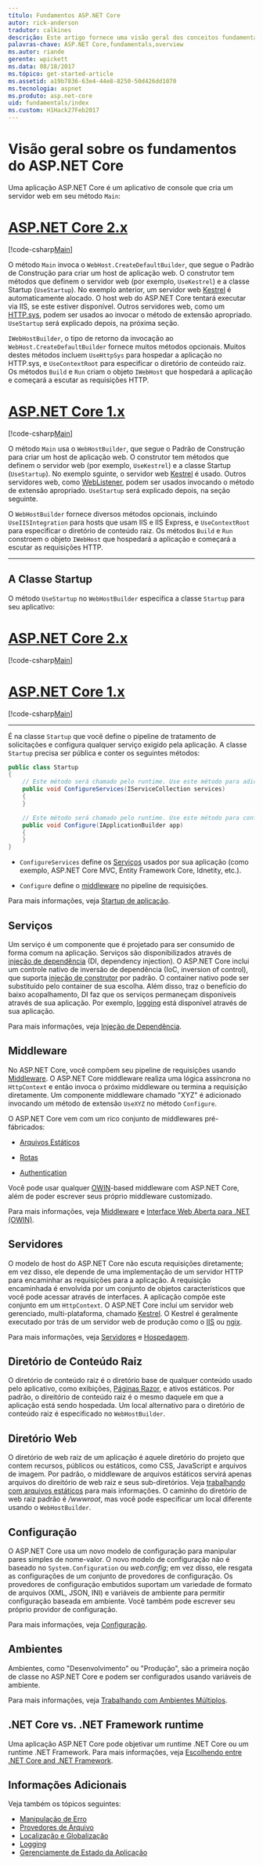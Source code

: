 ```yaml
---
título: Fundamentos ASP.NET Core
autor: rick-anderson
tradutor: calkines
descrição: Este artigo fornece uma visão geral dos conceitos fundamentais a serem entendidos na criação de aplicações ASP.NET Core. 
palavras-chave: ASP.NET Core,fundamentals,overview
ms.autor: riande
gerente: wpickett
ms.data: 08/18/2017
ms.tópico: get-started-article
ms.assetid: a19b7836-63e4-44e8-8250-50d426dd1070
ms.tecnologia: aspnet
ms.produto: asp.net-core
uid: fundamentals/index
ms.custom: H1Hack27Feb2017
---
```


# Visão geral sobre os fundamentos do ASP.NET Core

Uma aplicação ASP.NET Core é um aplicativo de console que cria um servidor web em seu método `Main`:

# [ASP.NET Core 2.x](#tab/aspnetcore2x)

[!code-csharp[Main](../getting-started/sample/aspnetcoreapp/Program2x.cs)]

O método `Main` invoca o `WebHost.CreateDefaultBuilder`, que segue o Padrão de Construção para criar um host de aplicação web. O construtor tem métodos que definem o servidor web (por exemplo, `UseKestrel`) e a classe Startup (`UseStartup`). No exemplo anterior, um servidor web [Kestrel](xref:fundamentals/servers/kestrel) é automaticamente alocado. O host web do ASP.NET Core tentará executar via IIS, se este estiver disponível. Outros servidores web, como um [HTTP.sys](xref:fundamentals/servers/httpsys), podem ser usados ao invocar o método de extensão apropriado. `UseStartup` será explicado depois, na próxima seção.

`IWebHostBuilder`, o tipo de retorno da invocação ao `WebHost.CreateDefaultBuilder` fornece muitos métodos opcionais. Muitos destes métodos incluem `UseHttpSys` para hospedar a aplicação no HTTP.sys, e `UseContextRoot` para especificar o diretório de conteúdo raiz. Os métodos `Build` e `Run` criam o objeto `IWebHost` que hospedará a aplicação e começará a escutar as requisições HTTP.

# [ASP.NET Core 1.x](#tab/aspnetcore1x)

[!code-csharp[Main](../getting-started/sample/aspnetcoreapp/Program.cs)]

O método `Main` usa o `WebHostBuilder`, que segue o Padrão de Construção para criar um host de aplicação web. O construtor tem métodos que definem o servidor web (por exemplo, `UseKestrel`) e a classe Startup (`UseStartup`). No exemplo sguinte, o servidor web [Kestrel](xref:fundamentals/servers/kestrel) é usado. Outros servidores web, como [WebListener](xref:fundamentals/servers/weblistener), podem ser usados invocando o método de extensão apropriado. `UseStartup` será explicado depois, na seção seguinte.

O `WebHostBuilder` fornece diversos métodos opcionais, incluindo `UseIISIntegration` para hosts que usam IIS e IIS Express, e `UseContextRoot` para especificar o diretório de conteúdo raiz. Os métodos `Build` e `Run` constroem o objeto `IWebHost` que hospedará a aplicação e começará a escutar as requisições HTTP.

---

## A Classe Startup

O método `UseStartup` no `WebHostBuilder` especifica a classe `Startup` para seu aplicativo:

# [ASP.NET Core 2.x](#tab/aspnetcore2x)

[!code-csharp[Main](../getting-started/sample/aspnetcoreapp/Program2x.cs?highlight=10&range=6-17)]

# [ASP.NET Core 1.x](#tab/aspnetcore1x)

[!code-csharp[Main](../getting-started/sample/aspnetcoreapp/Program.cs?highlight=7&range=6-17)]

---

É na classe `Startup` que você define o pipeline de tratamento de solicitações e configura qualquer serviço exigido pela aplicação.
A classe `Startup` precisa ser pública e conter os seguintes métodos:

```csharp
public class Startup
{
    // Este método será chamado pelo runtime. Use este método para adicionar serviços ao recipiente.
    public void ConfigureServices(IServiceCollection services)
    {
    }

    // Este método será chamado pelo runtime. Use este método para configurar o pipeline de requisições HTTP.
    public void Configure(IApplicationBuilder app)
    {
    }
}
```

* `ConfigureServices` define os [Serviços](#services) usados por sua aplicação (como exemplo, ASP.NET Core MVC, Entity Framework Core, Idnetity, etc.).

* `Configure` define o [middleware](xref:fundamentals/middleware) no pipeline de requisições.

Para mais informações, veja [Startup de aplicação](xref:fundamentals/startup).

## Serviços

Um serviço é um componente que é projetado para ser consumido de forma comum na aplicação. Serviços são disponibilizados através de [injeção de dependência](xref:fundamentals/dependency-injection) (DI, dependency injection). O ASP.NET Core inclui um controle nativo de inversão de dependência (IoC, inversion of control), que suporta [injeção de construtor](xref:mvc/controllers/dependency-injection#constructor-injection) por padrão. O container nativo pode ser substituído pelo container de sua escolha. Além disso, traz o benefício do baixo acopalhamento, DI faz que os serviços permaneçam disponíveis através de sua aplicação. Por exemplo, [logging](xref:fundamentals/logging) está disponível através de sua aplicação.

Para mais informações, veja [Injeção de Dependência](xref:fundamentals/dependency-injection).

## Middleware

No ASP.NET Core, você compõem seu pipeline de requisições usando [Middleware](xref:fundamentals/middleware). O ASP.NET Core middleware realiza uma lógica assíncrona no `HttpContext` e então invoca o próximo middleware ou termina a requisição diretamente. Um componente middleware chamado "XYZ" é adicionado invocando um método de extensão `UseXYZ` no método `Configure`.

O ASP.NET Core vem com um rico conjunto de middlewares pré-fábricados:

* [Arquivos Estáticos](xref:fundamentals/static-files)

* [Rotas](xref:fundamentals/routes)

* [Authentication](xref:security/authentication/index)

Você pode usar qualquer [OWIN](http://owin.org)-based middleware com ASP.NET Core, além de poder escrever seus próprio middleware customizado.

Para mais informações, veja [Middleware](xref:fundamentals/middleware) e [Interface Web Aberta para .NET (OWIN)](xref:fundamentals/owin).

## Servidores

O modelo de host do ASP.NET Core não escuta requisições diretamente; em vez disso, ele depende de uma implementação de um servidor HTTP para encaminhar as requisições para a aplicação. A requisição encaminhada é envolvida por um conjunto de objetos característicos que você pode acessar através de interfaces. A aplicação compõe este conjunto em um `HttpContext`. O ASP.NET Core incluí um servidor web gerenciado, multi-plataforma, chamado [Kestrel](xref:fundamentals/servers/kestrel). O Kestrel é geralmente executado por trás de um servidor web de produção como o [IIS](https://www.iis.net/) ou [ngix](http://ngix.org).

Para mais informações, veja [Servidores](xref:fundamentals/servers/index) e [Hospedagem](xref:fundamentals/hosting).

## Diretório de Conteúdo Raiz

O diretório de conteúdo raiz é o diretório base de qualquer conteúdo usado pelo aplicativo, como exibições, [Páginas Razor](xref:mvc/razor-pages/index), e ativos estáticos. Por padrão, o direitório de conteúdo raiz é o mesmo daquele em que a aplicação está sendo hospedada. Um local alternativo para o diretório de conteúdo raiz é especificado no `WebHostBuilder`.

## Diretório Web

O diretório de web raiz de um aplicação é aquele diretório do projeto que contem recursos, públicos ou estáticos, como CSS, JavaScript e arquivos de imagem. Por padrão, o middleware de arquivos estáticos servirá apenas arquivos do direitório de web raiz e seus sub-diretórios. Veja [trabalhando com arquivos estáticos](xref:fundamentals/static-files) para mais informações. O caminho do diretório de web raiz padrão é */wwwroot*, mas você pode especificar um local diferente usando o `WebHostBuilder`.

## Configuração

O ASP.NET Core usa um novo modelo de configuração para manipular pares simples de nome-valor. O novo modelo de configuração não é baseado no `System.Configuration` ou *web.config*; em vez disso, ele resgata as configurações de um conjunto de provedores de configuração. Os provedores de configuração embutidos suportam um variedade de formato de arquivos (XML, JSON, INI) e variáveis de ambiente para permitir configuração baseada em ambiente. Você também pode escrever seu próprio providor de configuração.

Para mais informações, veja [Configuração](xref:fundamentals/configuration).

## Ambientes

Ambientes, como "Desenvolvimento" ou "Produção", são a primeira noção de classe no ASP.NET Core e podem ser configurados usando variáveis de ambiente.

Para mais informações, veja [Trabalhando com Ambientes Múltiplos](xref:fundamentals/environments).

## .NET Core vs. .NET Framework runtime

Uma aplicação ASP.NET Core pode objetivar um runtime .NET Core ou um runtime .NET Framework. Para mais informações, veja [Escolhendo entre .NET Core and .NET Framework](https://docs.microsoft.com/dotnet/articles/standard/choosing-core-framework-server).

## Informações Adicionais

Veja também os tópicos seguintes:

- [Manipulação de Erro](xref:fundamentals/error-handling)
- [Provedores de Arquivo](xref:fundamentlas/file-providers)
- [Localização e Globalização](xref:fundamentals/localization)
- [Logging](xref:fundamentals/logging)
- [Gerenciamente de Estado da Aplicação](xref:fundamentals/app-state)

